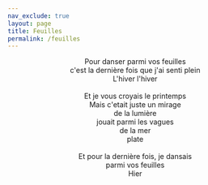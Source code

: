 ```yaml
---
nav_exclude: true
layout: page
title: Feuilles
permalink: /feuilles
---
```



<p align="center">
Pour danser parmi vos feuilles <br>
c'est la dernière fois que j'ai senti plein <br>
L'hiver l'hiver <br>
 <br>
Et je vous croyais le printemps <br>
Mais c'etait juste un mirage <br>
de la lumière <br>
jouait parmi les vagues <br>
de la mer <br>
plate <br>
 <br>
Et pour la dernière fois, je dansais  <br>
parmi vos feuilles <br>
Hier <br>
</p>

